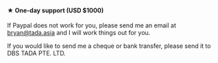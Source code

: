 #### ★ One-day support (USD $1000)

If Paypal does not work for you,
please send me an email at bryan@tada.asia and
I will work things out for you.

If you would like to send me a cheque or bank transfer, please send it to DBS TADA PTE. LTD.
